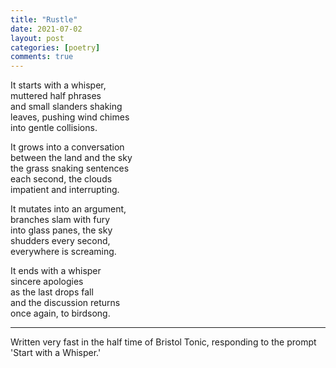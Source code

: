 ```yaml
---
title: "Rustle"
date: 2021-07-02
layout: post
categories: [poetry]
comments: true
---
```


It starts with a whisper,  
muttered half phrases  
and small slanders shaking  
leaves, pushing wind chimes  
into gentle collisions.  

<!--more-->

It grows into a conversation  
between the land and the sky  
the grass snaking sentences  
each second, the clouds  
impatient and interrupting.  

It mutates into an argument,   
branches slam with fury    
into glass panes, the sky  
shudders every second,   
everywhere is screaming.

It ends with a whisper  
sincere apologies  
as the last drops fall  
and the discussion returns  
once again, to birdsong.

---

Written very fast in the half time of Bristol Tonic, responding to the prompt 'Start with a Whisper.'
